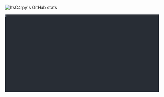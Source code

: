 ![ItsC4rpy's GitHub stats](https://github-readme-stats.vercel.app/api?username=ItsC4rpy&show_icons=true&theme=radical)

![social-media#terminal](https://raw.githubusercontent.com/ItsC4rpy/ItsC4rpy/main/c4pry.svg)
